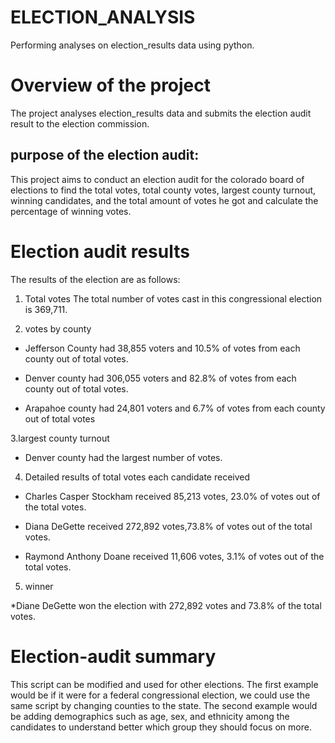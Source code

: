 # ELECTION_ANALYSIS
Performing analyses on election_results data using python.
# Overview of the project
The project analyses election_results data and submits the election audit result to the election commission.
## purpose of the election audit:
This project aims to conduct an election audit for the colorado board of elections to find the total votes, total county votes, largest county turnout, winning candidates, and the total amount of votes he got and calculate the percentage of winning votes. 
# Election audit results
The results of the election are as follows:

1. Total votes
 The total number of votes cast in this congressional election is 369,711.

2. votes by county
  * Jefferson County had 38,855 voters and 10.5% of votes from each county out of total votes.
  
  * Denver county had 306,055 voters and 82.8% of votes from each county out of total votes.
  
  * Arapahoe county had 24,801 voters and 6.7% of votes from each county out of total votes
  
3.largest county turnout
  * Denver county had the largest number of votes. 
  
4. Detailed results of total votes each candidate received

 * Charles Casper Stockham received 85,213 votes, 23.0% of votes out of the total votes.
 
 * Diana DeGette received 272,892 votes,73.8% of votes out of the total votes.
 
 * Raymond Anthony Doane received 11,606 votes, 3.1% of votes out of the total votes.
 
 5. winner
 
  *Diane DeGette won the election with 272,892 votes and 73.8% of the total votes.
           
# Election-audit summary
This script can be modified and used for other elections. The first example would be if it were for a federal congressional election, we could use the same script by changing counties to the state. The second example would be adding demographics such as age, sex, and ethnicity among the candidates to understand better which group they should focus on more.







  




